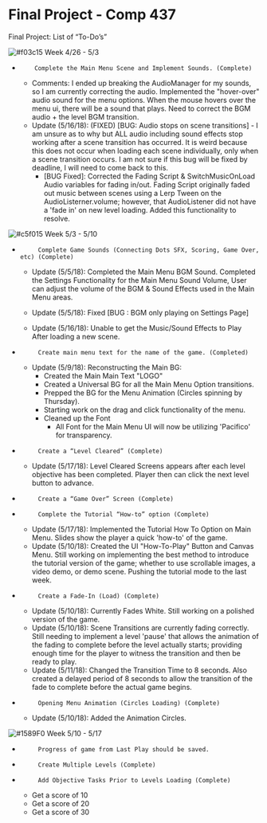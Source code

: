 # Final Project - Comp 437

Final Project: List of “To-Do’s”


![#f03c15](https://placehold.it/15/f03c15/000000?text=+)  Week 4/26 - 5/3
-         Complete the Main Menu Scene and Implement Sounds. (Complete)

  - Comments: I ended up breaking the AudioManager for my sounds, so I am currently correcting the audio. Implemented the "hover-over" audio sound for the menu options. When the mouse hovers over the menu ui, there will be a sound that plays. Need to correct the BGM audio + the level BGM transition.
  - Update (5/16/18):  (FIXED) [BUG: Audio stops on scene transitions] - I am unsure as to why but ALL audio including sound effects stop working after a scene transition has occurred. It is weird because this does not occur when loading each scene individually, only when a scene transition occurs. I am not sure if this bug will be fixed by deadline, I will need to come back to this.
    - [BUG Fixed]: Corrected the Fading Script & SwitchMusicOnLoad Audio variables for fading in/out. Fading Script originally faded out music between scenes using a Lerp Tween on the AudioListerner.volume; however, that AudioListener did not have a 'fade in' on new level loading. Added this functionality to resolve.

![#c5f015](https://placehold.it/15/c5f015/000000?text=+)  Week 5/3 - 5/10

-          Complete Game Sounds (Connecting Dots SFX, Scoring, Game Over, etc) (Complete)
  - Update (5/5/18): Completed the Main Menu BGM Sound. Completed the Settings Functionality for the Main Menu Sound Volume,  User can adjust the volume of the BGM & Sound Effects used in the Main Menu areas. 
  
  - Update (5/5/18): Fixed [BUG : BGM only playing on Settings Page]
  - Update (5/16/18): Unable to get the Music/Sound Effects to Play After loading a new scene.
  

-          Create main menu text for the name of the game. (Completed)

  - Update (5/9/18): Reconstructing the Main BG:
    - Created the Main Main Text "LOGO"
    - Created a Universal BG for all the Main Menu Option transitions.
    - Prepped the BG for the Menu Animation (Circles spinning by Thursday).
    - Starting work on the drag and click functionality of the menu.
    - Cleaned up the Font
      - All Font for the Main Menu UI will now be utilizing 'Pacifico' for transparency.
      

-          Create a “Level Cleared” (Complete)
  -  Update (5/17/18): Level Cleared Screens appears after each level objective has been completed. Player then can click the next level button to advance.

-          Create a “Game Over” Screen (Complete)

-          Complete the Tutorial “How-to” option (Complete)
  - Update (5/17/18): Implemented the Tutorial How To Option on Main Menu. Slides show the player a quick 'how-to' of the game.
  - Update (5/10/18): Created the UI "How-To-Play" Button and Canvas Menu. Still working on implementing the best method to introduce the tutorial version of the game; whether to use scrollable images, a video demo, or demo scene. Pushing the tutorial mode to the last week.

-          Create a Fade-In (Load) (Complete)
  - Update (5/10/18): Currently Fades White. Still working on a polished version of the game.
  - Update (5/10/18): Scene Transitions are currently fading correctly. Still needing to implement a level 'pause' that allows the animation of the fading to complete before the level actually starts; providing enough time for the player to witness the transition and then be ready to play.
  - Update (5/11/18): Changed the Transition Time to 8 seconds. Also created a delayed period of 8 seconds to allow the transition of the fade to complete before the actual game begins. 

-          Opening Menu Animation (Circles Loading) (Complete)
  - Update (5/10/18): Added the Animation Circles. 


![#1589F0](https://placehold.it/15/1589F0/000000?text=+)  Week 5/10 - 5/17

-          Progress of game from Last Play should be saved.

-          Create Multiple Levels (Complete)
-          Add Objective Tasks Prior to Levels Loading (Complete)
  - Get a score of 10
  - Get a score of 20
  - Get a score of 30


